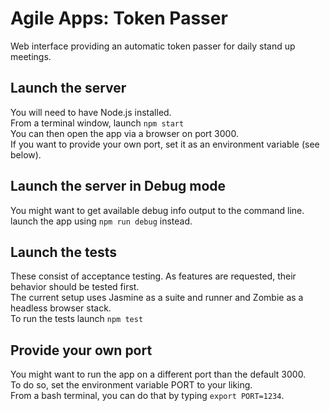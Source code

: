 Agile Apps: Token Passer
==================

Web interface providing an automatic token passer for daily stand up meetings.

## Launch the server
You will need to have Node.js installed.  
From a terminal window, launch `npm start`  
You can then open the app via a browser on port 3000.  
If you want to provide your own port, set it as an environment variable (see below).  

## Launch the server in Debug mode
You might want to get available debug info output to the command line.  
launch the app using `npm run debug` instead.

## Launch the tests
These consist of acceptance testing.
As features are requested, their behavior should be tested first.  
The current setup uses Jasmine as a suite and runner and Zombie as a headless browser stack.  
To run the tests launch `npm test`  

## Provide your own port
You might want to run the app on a different port than the default 3000.  
To do so, set the environment variable PORT to your liking.  
From a bash terminal, you can do that by typing `export PORT=1234`.  
